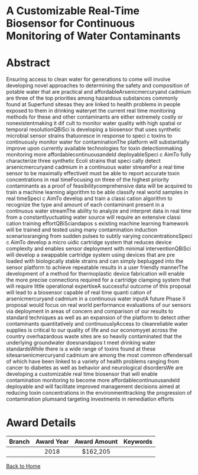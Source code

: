 
A Customizable Real-Time Biosensor for Continuous Monitoring of Water Contaminants
==================================================================================

# Abstract


Ensuring access to clean water for generations to come will involve developing novel approaches to determining the safety and composition of potable water that are practical and affordableArsenicmercuryand cadmium are three of the top priorities among hazardous substances
commonly found at Superfund sitesas they are linked to health problems in people exposed to
them in drinking wateryet the current real time monitoring methods for these and other contaminants are either extremely costly or nonexistentmaking it dif cult to monitor water quality with
high spatial or temporal resolutionQBiSci is developing a biosensor that uses synthetic microbial sensor strains thatuoresce in response to speci c toxins to continuously monitor water for
contaminationThe platform will substantially improve upon currently available technologies for
toxin detectionmaking monitoring more affordablecontinuousandeld deployableSpeci c AimTo fully characterize three synthetic Ecoli strains that speci cally detect arsenicmercuryand cadmium in a continuous water streamFor a real time sensor to be maximally effectiveit must be able to report accurate toxin concentrations in real timeFocusing on three
of the highest priority contaminants as a proof of feasibilitycomprehensive data will be acquired
to train a machine learning algorithm to be able classify real world samples in real timeSpeci c AimTo develop and train a classi cation algorithm to recognize the type and amount
of each contaminant present in a continuous water streamThe ability to analyze and interpret data
in real time from a constantlyuctuating water source will require an extensive classi cation training effortQBiSciandapos s existing machine learning framework will be trained and tested using many
contamination induction scenariosranging from sudden pulses to subtly varying concentrationsSpeci c AimTo develop a micro uidic cartridge system that reduces device complexity and
enables sensor deployment with minimal interventionQBiSci will develop a swappable cartridge system using devices that are pre loaded with biologically stable strains and can simply
beplugged into the sensor platform to achieve repeatable results in a user friendly mannerThe development of a method for thermoplastic device fabrication will enable the more precise
connections required for a cartridge clamping system that will require little operational expertiseA successful outcome of this proposal will lead to a biosensor capable of real time quanti cation of arsenicmercuryand cadmium in a continuous water inputA future Phase II proposal
would focus on real world performance evaluations of our sensors via deployment in areas of concern and comparison of our results to standard techniques as well as an expansion of the platform
to detect other contaminants quantitatively and continuouslyAccess to cleanreliable water supplies is critical to our quality of life and our economyyet
across the country overhazardous waste sites are so heavily contaminated that the underlying groundwater doesnandapos t meet drinking water standardsWhile there is a wide range of
toxins found at these sitesarsenicmercuryand cadmium are among the most common offendersall of which have been linked to a variety of health problems ranging from cancer to diabetes as well as behavior and neurological disordersWe are developing a customizable real time
biosensor that will enable contamination monitoring to become more affordablecontinuousandeld deployable and will facilitate improved management decisions aimed at reducing toxin concentrations in the environmenttracking the progression of contamination plumsand targeting
investments in remediation efforts  

# Award Details

|Branch|Award Year|Award Amount|Keywords|
| :---: | :---: | :---: | :---: |
||2018|$162,205||
  
  


[Back to Home](https://github.com/chrischow/dod_sbir_awards/Reports/JH/#2429)